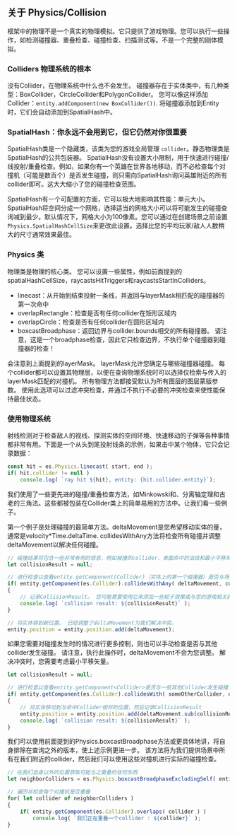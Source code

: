 ## 关于 Physics/Collision
框架中的物理不是一个真实的物理模拟。它只提供了游戏物理。您可以执行一些操作，如检测碰撞器、重叠检查、碰撞检查、扫描测试等。不是一个完整的刚体模拟。

### Colliders 物理系统的根本
没有Collider，在物理系统中什么也不会发生。 碰撞器存在于实体类中，有几种类型：BoxCollider，CircleCollider和PolygonCollider。 您可以像这样添加Collider：`entity.addComponent(new BoxCollider())`. 将碰撞器添加到Entity时，它们会自动添加到SpatialHash中。 

### SpatialHash：你永远不会用到它，但它仍然对你很重要 
SpatialHash类是一个隐藏类，该类为您的游戏全局管理 `collider`。静态物理类是SpatialHash的公共包装器。 SpatialHash没有设置大小限制，用于快速进行碰撞/线投射/重叠检查。例如，如果你有一个英雄在世界各地移动，而不必检查每个对撞机（可能是数百个）是否发生碰撞，则只需向SpatialHash询问英雄附近的所有collider即可。这大大缩小了您的碰撞检查范围。

SpatialHash有一个可配置的方面，它可以极大地影响其性能：单元大小。 SpatialHash将空间分成一个网格，选择适当的网格大小可以将可能发生的碰撞查询减到最少。默认情况下，网格大小为100像素。您可以通过在创建场景之前设置`Physics.SpatialHashCellSize`来更改此设置。选择比您的平均玩家/敌人人数稍大的尺寸通常效果最佳。

### Physics 类
物理类是物理的核心类。 您可以设置一些属性，例如前面提到的spatialHashCellSize，raycastsHitTriggers和raycastsStartInColliders。
- linecast：从开始到结束投射一条线，并返回与layerMask相匹配的碰撞器的第一次命中
- overlapRectangle：检查是否有任何collider在矩形区域内 
- overlapCircle：检查是否有任何collider在圆形区域内 
- boxcastBroadphase：返回边界与collider.bounds相交的所有碰撞器。 请注意，这是一个broadphase检查，因此它只检查边界，不执行单个碰撞器到碰撞器的检查！

会注意到上面提到的layerMask。 layerMask允许您确定与哪些碰撞器碰撞。 每个collider都可以设置其物理层，以便在查询物理系统时可以选择仅检索与传入的layerMask匹配的对撞机。 所有物理方法都接受默认为所有图层的图层蒙版参数。 使用此选项可以过滤冲突检查，并通过不执行不必要的冲突检查来使性能保持最佳状态。 

### 使用物理系统
射线检测对于检查敌人的视线、探测实体的空间环境、快速移动的子弹等各种事情都非常有用。下面是一个从头到尾投射线条的示例，如果击中某个物体，它只会记录数据：
```ts
const hit = es.Physics.linecast( start, end );
if( hit.collider != null )
	console.log( `ray hit ${hit}, entity: {hit.collider.entity}`);
```

我们使用了一些更先进的碰撞/重叠检查方法，如Minkowski和、分离轴定理和古老的三角法。这些都被包装在Collider类上的简单易用的方法中。让我们看一些例子。

第一个例子是处理碰撞的最简单方法。deltaMovement是您希望移动实体的量，通常是velocity*Time.deltaTime. collidesWithAny方法将检查所有碰撞并调整deltaMovement以解决任何碰撞。

```ts
// 碰撞结果将包含一些非常有用的信息，例如被撞的collider，表面命中的法线和最小平移矢量（MTV）。 MTV可用于将碰撞实体直接移动到命中的碰撞器附近。 
let collisionResult = null;

// 进行检查以查看entity.getComponent(Collider)（实体上的第一个碰撞器）是否与场景中的任何其他碰撞器发生碰撞。请注意，如果您有多个碰撞器，则可以获取并遍历它们，而不是仅检查第一个碰撞器。 
if( entity.getComponent(es.Collider).collidesWithAny( deltaMovement, collisionResult ) )
{
	// 记录CollisionResult。 您可能需要使用它来添加一些粒子效果或与您的游戏相关的任何其他内容。
	console.log( `collision result: ${collisionResult}` );
}

// 将实体移到新位置。 已经调整了deltaMovement为我们解决冲突。
entity.position = entity.position.add(deltaMovement);
```

如果您需要对碰撞发生时的情况进行更多控制，则也可以手动检查是否与其他collider发生碰撞。 请注意，执行此操作时，deltaMovement不会为您调整。 解决冲突时，您需要考虑最小平移矢量。 

```ts
let collisionResult = null;

// 进行检查以查看entity.getComponent<Collider>是否与一些其他Collider发生碰撞 
if( entity.getComponent(es.Collider).collidesWith( someOtherCollider, deltaMovement, collisionResult ) )
{
	// 将实体移动到与命中Collider相邻的位置，然后记录CollisionResult 
	entity.position = entity.position.add(deltaMovement.sub(collisionResult.minimumTranslationVector));
	console.log( `collision result: ${collisionResult}` );
}
```
我们可以使用前面提到的Physics.boxcastBroadphase方法或更具体地讲，将自身排除在查询之外的版本，使上述示例更进一步。 该方法将为我们提供场景中所有在我们附近的collider，然后我们可以使用这些对撞机进行实际的碰撞检查。 

```ts
// 在我们自身以外的位置获取可能与之重叠的任何东西
let neighborColliders = es.Physics.boxcastBroadphaseExcludingSelf( entity.getComponent(es.Collider) );

// 遍历并检查每个对撞机是否重叠 
for( let collider of neighborColliders )
{
	if( entity.getComponent(es.Collider).overlaps( collider ) )
		console.log( `我们正在重叠一个collider : ${collider}` );
}
```

